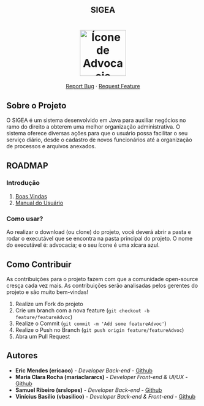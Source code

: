 <p align="center">
  <h2 align="center">SIGEA</h2>

  <h1 align="center">
  <img src="https://www.upload.ee/image/14713211/advocacia2.png" alt="Ícone de Advocacia" width="120">
</h1>
  
  <p align="center">
    <a href="https://github.com/vbasilioo/Advocacia/issues">Report Bug</a>
    ·
    <a href="https://github.com/vbasilioo/Advocacia/pulls">Request Feature</a>
  </p>
</p>

## Sobre o Projeto
<p align="left">
    O SIGEA é um sistema desenvolvido em Java para auxiliar negócios no ramo do direito a obterem uma melhor organização administrativa. O sistema oferece diversas ações para que o usuário possa facilitar o seu serviço diário, desde o cadastro de novos funcionários até a organização de processos e arquivos anexados.
</p>

## ROADMAP

### Introdução

1. [Boas Vindas](-)
2. [Manual do Usuário](-)

### Como usar?

<p align="left">
    Ao realizar o download (ou clone) do projeto, você deverá abrir a pasta e rodar o executável que se encontra na pasta principal do projeto. O nome do executável é: advocacia; e o seu ícone é uma xícara azul.
</p>

## Como Contribuir

As contribuições para o projeto fazem com que a comunidade open-source cresça cada vez mais. As contribuições serão analisadas pelos gerentes do projeto e são muito bem-vindas!

1. Realize um Fork do projeto
2. Crie um branch com a nova feature (`git checkout -b feature/featureAdvoc`)
3. Realize o Commit (`git commit -m 'Add some featureAdvoc'`)
4. Realize o Push no Branch (`git push origin feature/featureAdvoc`)
5. Abra um Pull Request

## Autores

- **Eric Mendes (ericaoo)** - _Developer Back-end_ - [Github](https://github.com/ericaoo)
- **Maria Clara Rocha (mariaclararcs)** - _Developer Front-end & UI/UX_ - [Github](https://github.com/mariaclararcs)
- **Samuel Ribeiro (srslopes)** - _Developer Back-end_ - [Github](https://github.com/srslopes)
- **Vinícius Basílio (vbasilioo)** - _Developer Back-end & Front-end_  - [Github](https://github.com/vbasilioo)
